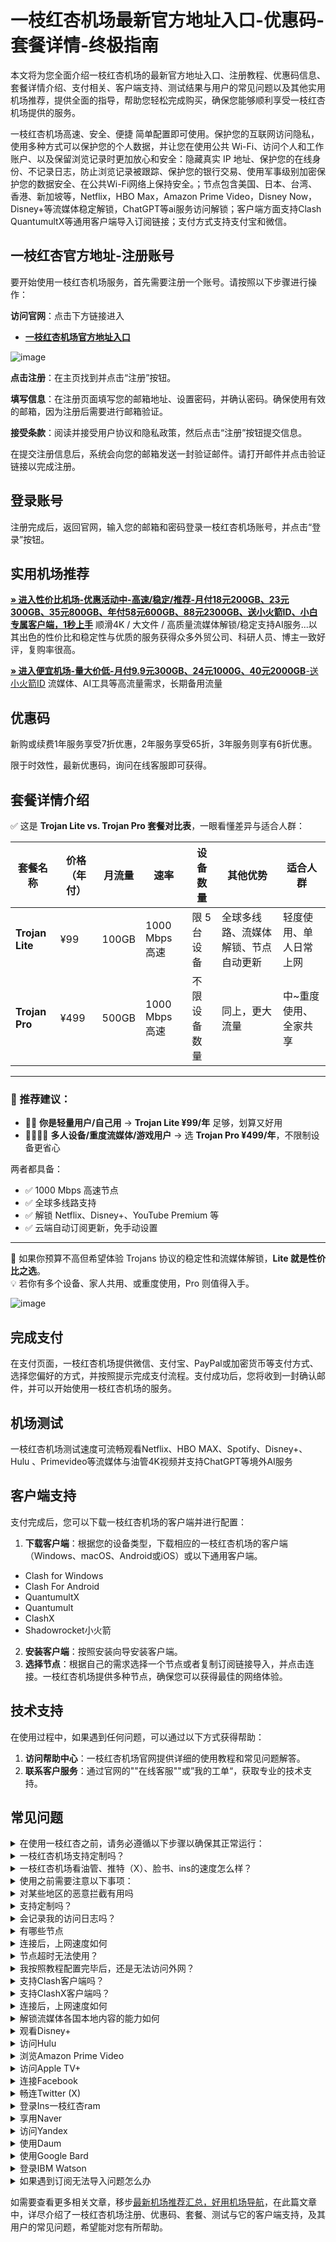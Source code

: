 # 一枝红杏机场最新官方地址入口-优惠码-套餐详情-终极指南
本文将为您全面介绍一枝红杏机场的最新官方地址入口、注册教程、优惠码信息、套餐详情介绍、支付相关、客户端支持、测试结果与用户的常见问题以及其他实用机场推荐，提供全面的指导，帮助您轻松完成购买，确保您能够顺利享受一枝红杏机场提供的服务。

一枝红杏机场高速、安全、便捷 简单配置即可使用。保护您的互联网访问隐私，使用多种方式可以保护您的个人数据，并让您在使用公共 Wi-Fi、访问个人和工作账户、以及保留浏览记录时更加放心和安全：隐藏真实 IP 地址、保护您的在线身份、不记录日志，防止浏览记录被跟踪、保护您的银行交易、使用军事级别加密保护您的数据安全、在公共Wi-Fi网络上保持安全。；节点包含美国、日本、台湾、香港、新加坡等，Netflix，HBO Max，Amazon Prime Video，Disney Now，Disney+等流媒体稳定解锁，ChatGPT等ai服务访问解锁；客户端方面支持Clash QuantumultX等通用客户端导入订阅链接；支付方式支持支付宝和微信。


##  一枝红杏官方地址-注册账号

要开始使用一枝红杏机场服务，首先需要注册一个账号。请按照以下步骤进行操作：

**访问官网**：点击下方链接进入

- [ **一枝红杏机场官方地址入口**](https://order.yizhihongxing.club/aff.php?aff=20747)

![image](https://github.com/user-attachments/assets/0409cf53-5e13-46bb-b895-41f8fc1bf64b)


**点击注册**：在主页找到并点击“注册”按钮。

 **填写信息**：在注册页面填写您的邮箱地址、设置密码，并确认密码。确保使用有效的邮箱，因为注册后需要进行邮箱验证。
 
 **接受条款**：阅读并接受用户协议和隐私政策，然后点击“注册”按钮提交信息。

在提交注册信息后，系统会向您的邮箱发送一封验证邮件。请打开邮件并点击验证链接以完成注册。

##  登录账号
注册完成后，返回官网，输入您的邮箱和密码登录一枝红杏机场账号，并点击“登录”按钮。

##  实用机场推荐

[**» 进入性价比机场-优惠活动中-高速/稳定/推荐-月付18元200GB、23元300GB、35元800GB、年付58元600GB、88元2300GB、送小火箭ID、小白专属客户端，1秒上手**](https://uu.silos.top/lepl/sxdxZeA8VV) 顺滑4K / 大文件 / 高质量流媒体解锁/稳定支持AI服务...以其出色的性价比和稳定性与优质的服务获得众多外贸公司、科研人员、博主一致好评，复购率很高。

[**» 进入便宜机场-量大价低-月付9.9元300GB、24元1000G、40元2000GB**-送小火箭ID](https://pp.silos.top/cheap/ew8KhPafvG) 流媒体、AI工具等高流量需求，长期备用流量



##  优惠码
新购或续费1年服务享受7折优惠，2年服务享受65折，3年服务则享有6折优惠。

限于时效性，最新优惠码，询问在线客服即可获得。
##  套餐详情介绍
✅ 这是 **Trojan Lite vs. Trojan Pro 套餐对比表**，一眼看懂差异与适合人群：

| **套餐名称**   | **价格（年付）** | **月流量** | **速率**        | **设备数量**     | **其他优势**               | **适合人群**            |
|--------------|----------------|-----------|----------------|------------------|---------------------------|---------------------|
| **Trojan Lite** | ¥99             | 100GB     | 1000 Mbps 高速 | 限 5 台设备         | 全球多线路、流媒体解锁、节点自动更新 | 轻度使用、单人日常上网 |
| **Trojan Pro**  | ¥499            | 500GB     | 1000 Mbps 高速 | 不限设备数量        | 同上，更大流量             | 中~重度使用、全家共享 |

---

### 🎯 推荐建议：

- 🧍‍♂️ **你是轻量用户/自己用** → **Trojan Lite ¥99/年** 足够，划算又好用
- 👨‍👩‍👧‍👦 **多人设备/重度流媒体/游戏用户** → 选 **Trojan Pro ¥499/年**，不限制设备更省心

两者都具备：

- ✅ 1000 Mbps 高速节点  
- ✅ 全球多线路支持  
- ✅ 解锁 Netflix、Disney+、YouTube Premium 等  
- ✅ 云端自动订阅更新，免手动设置

---

📌 如果你预算不高但希望体验 Trojans 协议的稳定性和流媒体解锁，**Lite 就是性价比之选**。  
💡 若你有多个设备、家人共用、或重度使用，Pro 则值得入手。


![image](https://github.com/user-attachments/assets/19f9c24a-2077-45e8-aa49-c14d14fba887)



## 完成支付

在支付页面，一枝红杏机场提供微信、支付宝、PayPal或加密货币等支付方式、选择您偏好的方式，并按照提示完成支付流程。支付成功后，您将收到一封确认邮件，并可以开始使用一枝红杏机场的服务。

##  机场测试

一枝红杏机场测试速度可流畅观看Netflix、HBO MAX、Spotify、Disney+、Hulu 、Primevideo等流媒体与油管4K视频并支持ChatGPT等境外AI服务



## 客户端支持
支付完成后，您可以下载一枝红杏机场的客户端并进行配置：
 1. **下载客户端**：根据您的设备类型，下载相应的一枝红杏机场的客户端（Windows、macOS、Android或iOS）或以下通用客户端。
- Clash for Windows
- Clash For Android
- QuantumultX
- Quantumult
- ClashX
- Shadowrocket小火箭
2. **安装客户端**：按照安装向导安装客户端。
3. **选择节点**：根据自己的需求选择一个节点或者复制订阅链接导入，并点击连接。一枝红杏机场提供多种节点，确保您可以获得最佳的网络体验。
## 技术支持

在使用过程中，如果遇到任何问题，可以通过以下方式获得帮助：

1. **访问帮助中心**：一枝红杏机场官网提供详细的使用教程和常见问题解答。
2. **联系客户服务**：通过官网的""在线客服""或”我的工单“，获取专业的技术支持。


## 常见问题

<section><details><summary>在使用一枝红杏之前，请务必遵循以下步骤以确保其正常运行：</summary>

退出其他代理软件：在启动一枝红杏前，确保已经完全退出任何其他代理软件，以避免冲突。
卸载浏览器内的代理插件：如果浏览器中安装了代理插件（如谷歌访问助手等），请将其卸载，以防干扰一枝红杏的功能。
重启设备：为了确保所有设置生效并清理潜在的缓存问题，建议在完成上述步骤后重新启动您的设备。
</details><details><summary>一枝红杏机场支持定制吗？</summary> 支持套餐定制，可选定制套餐及企业套餐，请咨询客服使用定制功能。

</details></section><section><details><summary>一枝红杏机场看油管、推特（X）、脸书、ins的速度怎么样？</summary>开启一枝红杏机场的订阅链接后，可以快速访问油管、推特（X）、脸书、ins等外网门户。

</details></section><section><details><summary>使用之前需要注意以下事项：</summary>关闭其他代理服务：在使用一枝红杏之前，必须完全关闭所有其他正在运行的代理服务，以避免冲突和干扰；

移除代理插件：检查并移除浏览器中的任何代理插件，例如谷歌访问助手等，以确保一枝红杏能够顺利工作；

重启电脑：建议在进行以上操作后重启电脑，以确保所有更改生效，并为一枝红杏提供一个干净的运行环境。

</details></section><section><details><summary>对某些地区的恶意拦截有用吗</summary>一枝红杏的订阅链接会快速绕行全球各大节点，达到突破封锁的目的。

</details></section><section><details><summary>支持定制吗？</summary>请咨询一枝红杏的客服使用定制功能。如果你的订单较大，通常下都会支持套餐定制。

</details></section><section><details><summary>会记录我的访问日志吗？</summary>一枝红杏机场不记录用户的访问日志。

</details></section><section><details><summary>有哪些节点</summary>一枝红杏的节点资源覆盖亚洲、欧洲、美洲与大洋洲主要核心网络

</details></section><section><details><summary>连接后，上网速度如何</summary>一枝红杏购入全球频宽线路，借由这些高优先级少拥塞的线路，您可加速传送数据，大大提高上网速度。

</details></section><section><details><summary>节点超时无法使用？</summary>一般出现无法使用的情况多为本地的网络出现了状况。请先检查本地网络环境，确定无误后，尝试更新订阅链接。我们建议用户在一枝红杏机场客户端中设置订阅链接定时更新。

</details></section><section><details><summary>我按照教程配置完毕后，还是无法访问外网？</summary>1、请先同步你的系统时间。

2、检查你的游览器是否有代理插件，如果有的话请卸载。

3、然后将软件调成直连模式。

4、重启你的设备，在进行尝试。

</details></section><section><details><summary>支持Clash客户端吗？</summary>请查看上方一枝红杏机场客户端支持版块；Clash作为通用客户端，其使用方法为：复制一枝红杏的订阅链接，点击导入，选择满意的节点即可访问外网，详情请查看Clash使用教程

</details></section><section><details><summary>支持ClashX客户端吗？</summary>请查看上方一枝红杏机场客户端支持版块；ClashX作为通用客户端，其使用方法为：复制一枝红杏的订阅链接，点击导入，选择满意的节点即可访问外网，详情请查看ClashX使用教程

</details></section><section><details><summary>连接后，上网速度如何</summary>一枝红杏购入全球各地频宽线路，借由这些高优先级少拥塞的线路，您可加速传送数据，大大提高上网速度。

</details></section><section><details><summary>解锁流媒体各国本地内容的能力如何</summary>很多精彩本地内容不对境外访客开放，一枝红杏借由遍布主要市场的中转节点，为您解锁世界各地本地音乐电影点播、电视直播服务。

</details></section><section><details><summary>观看Disney+</summary>通过一枝红杏机场，你可以观看Disney+上的内容，前往Disney+官网，即可欣赏迪士尼、皮克斯、漫威、星球大战和国家地理的精彩节目。

</details></section><section><details><summary>访问Hulu</summary>你可以轻松访问Hulu，只需复制一枝红杏的订阅链接，前往Hulu官网，即可观看最新电视剧、电影、原创内容和直播电视服务。

</details></section><section><details><summary>浏览Amazon Prime Video</summary>一枝红杏让你轻松浏览Amazon Prime Video，前往Prime Video官网，即可享受丰富的电影、电视剧、纪录片及原创节目。

</details></section><section><details><summary>访问Apple TV+</summary>通过一枝红杏机场，你可以访问Apple TV+，前往Apple TV+官网，即可观看原创电视剧、电影和纪录片。

</details></section><section><details><summary>连接Facebook</summary>使用一枝红杏，你可以连接Facebook，前往Facebook官网，即可创建个人资料、分享照片、发送消息和加入群组。

</details></section><section><details><summary>畅连Twitter (X)</summary>一枝红杏机场让你轻松畅连Twitter (X)，前往Twitter官网，即可发布280字符的短消息（推文）进行即时信息分享和交流。

</details></section><section><details><summary>登录Ins一枝红杏ram</summary>通过一枝红杏，你可以登录Ins一枝红杏ram，前往Ins一枝红杏ram官网，即可发布带有滤镜的图片和短视频。

</details></section><section><details><summary>享用Naver</summary>使用一枝红杏机场，你可以享用Naver，前往Naver官网，即可享受新闻、博客、百科、地图、邮件等服务。

</details></section><section><details><summary>访问Yandex</summary>通过一枝红杏，你可以访问Yandex，前往Yandex官网，即可获取新闻、地图、邮箱等服务。

</details></section><section><details><summary>使用Daum</summary>使用一枝红杏机场，你可以使用Daum，前往Daum官网，即可获取新闻、博客、邮箱、地图等多种服务。

</details></section><section><details><summary>使用Google Bard</summary>使用一枝红杏机场，您可以使用Google Bard，这是一款集成于Google产品中的强大语言模型。通过它，您可以体验智能对话、文本生成和理解功能，轻松处理各种语言任务。

</details></section><section><details><summary>登录IBM Watson</summary>通过一枝红杏机场，您可以轻松登录IBM Watson，这是一款全面的人工智能平台。它提供自然语言处理、机器学习和数据分析等服务，广泛应用于医疗、金融等领域。

</details></section><section><details><summary>如果遇到订阅无法导入问题怎么办</summary>如果出现订阅导入错误，1，请确保您的客户端是否支持一枝红杏机场？详情进入上方客户端版块查看；2，请尝试挂个其他梯子的全局进行下拉订阅；3，在浏览器中打开订阅地址并另存为yaml格式的后缀文件，进行本地导入客户端进行使用！

</details></section>

如需要查看更多相关文章，移步[最新机场推荐汇总，好用机场导航](https://github.com/jichangdaohangzhan/jichanghuizong)，在此篇文章中，详尽介绍了一枝红杏机场注册、优惠码、套餐、测试与它的客户端支持，及其用户的常见问题，希望能对您有所帮助。
